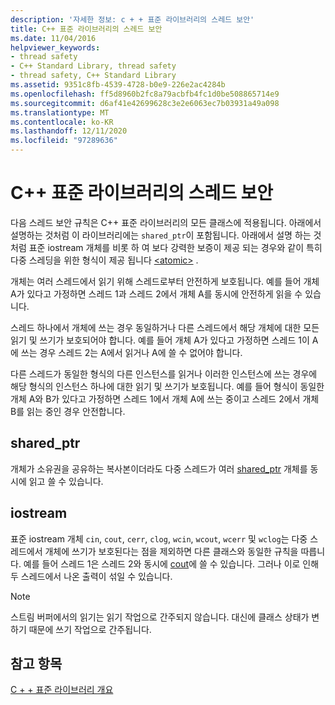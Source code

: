 ```yaml
---
description: '자세한 정보: c + + 표준 라이브러리의 스레드 보안'
title: C++ 표준 라이브러리의 스레드 보안
ms.date: 11/04/2016
helpviewer_keywords:
- thread safety
- C++ Standard Library, thread safety
- thread safety, C++ Standard Library
ms.assetid: 9351c8fb-4539-4728-b0e9-226e2ac4284b
ms.openlocfilehash: ff5d8960b2fc8a79acbfb4fc1d0be508865714e9
ms.sourcegitcommit: d6af41e42699628c3e2e6063ec7b03931a49a098
ms.translationtype: MT
ms.contentlocale: ko-KR
ms.lasthandoff: 12/11/2020
ms.locfileid: "97289636"
---
```

# <a name="thread-safety-in-the-c-standard-library"></a>C++ 표준 라이브러리의 스레드 보안

다음 스레드 보안 규칙은 C++ 표준 라이브러리의 모든 클래스에 적용됩니다. 아래에서 설명하는 것처럼 이 라이브러리에는 `shared_ptr`이 포함됩니다.  아래에서 설명 하는 것 처럼 표준 iostream 개체를 비롯 하 여 보다 강력한 보증이 제공 되는 경우와 같이 특히 다중 스레딩을 위한 형식이 제공 됩니다 [\<atomic>](../standard-library/atomic.md) .

개체는 여러 스레드에서 읽기 위해 스레드로부터 안전하게 보호됩니다. 예를 들어 개체 A가 있다고 가정하면 스레드 1과 스레드 2에서 개체 A를 동시에 안전하게 읽을 수 있습니다.

스레드 하나에서 개체에 쓰는 경우 동일하거나 다른 스레드에서 해당 개체에 대한 모든 읽기 및 쓰기가 보호되어야 합니다. 예를 들어 개체 A가 있다고 가정하면 스레드 1이 A에 쓰는 경우 스레드 2는 A에서 읽거나 A에 쓸 수 없어야 합니다.

다른 스레드가 동일한 형식의 다른 인스턴스를 읽거나 이러한 인스턴스에 쓰는 경우에 해당 형식의 인스턴스 하나에 대한 읽기 및 쓰기가 보호됩니다. 예를 들어 형식이 동일한 개체 A와 B가 있다고 가정하면 스레드 1에서 개체 A에 쓰는 중이고 스레드 2에서 개체 B를 읽는 중인 경우 안전합니다.

## <a name="shared_ptr"></a>shared_ptr

개체가 소유권을 공유하는 복사본이더라도 다중 스레드가 여러 [shared_ptr](../standard-library/shared-ptr-class.md) 개체를 동시에 읽고 쓸 수 있습니다.

## <a name="iostream"></a>iostream

표준 iostream 개체 `cin`, `cout`, `cerr`, `clog`, `wcin`, `wcout`, `wcerr` 및 `wclog`는 다중 스레드에서 개체에 쓰기가 보호된다는 점을 제외하면 다른 클래스와 동일한 규칙을 따릅니다. 예를 들어 스레드 1은 스레드 2와 동시에 [cout](../standard-library/iostream.md#cout)에 쓸 수 있습니다. 그러나 이로 인해 두 스레드에서 나온 출력이 섞일 수 있습니다.

> [!NOTE]
> 스트림 버퍼에서의 읽기는 읽기 작업으로 간주되지 않습니다. 대신에 클래스 상태가 변하기 때문에 쓰기 작업으로 간주됩니다.

## <a name="see-also"></a>참고 항목

[C + + 표준 라이브러리 개요](../standard-library/cpp-standard-library-overview.md)
